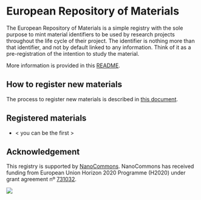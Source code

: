 # European Repository of Materials

The European Repository of Materials is a simple registry with the sole purpose to mint material
identifiers to be used by research projects throughout the life cycle of their project. The
identifier is nothing more than that identifier, and not by default linked to any information.
Think of it as a pre-registration of the intention to study the material.

More information is provided in this [README](https://github.com/NanoCommons/identifiers/blob/master/readme.md).

## How to register new materials

The process to register new materials is described in [this document](register.md).

## Registered materials

* < you can be the first >

## Acknowledgement

This registry is supported by [NanoCommons](https://www.nanocommons.eu/).
NanoCommons has received funding from European Union
Horizon 2020 Programme (H2020) under grant agreement nº [731032](https://cordis.europa.eu/project/rcn/212586/en).

![](https://licensebuttons.net/p/zero/1.0/88x31.png)
